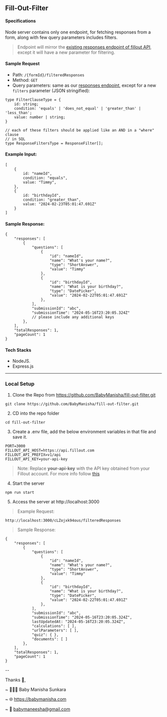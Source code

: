 ## Fill-Out-Filter

#### Specifications
Node server contains only one endpoint, for fetching responses from a form, along with few query parameters includes filters. 

> Endpoint will mirror the [existing responses endpoint of fillout API](https://www.fillout.com/help/fillout-rest-api#d8b24260dddd4aaa955f85e54f4ddb4d), except it will have a new parameter for filtering. 

#### Sample Request

- Path: `/{formId}/filteredResponses`
- Method: `GET`
- Query parameters: same as our [responses endpoint](https://www.fillout.com/help/fillout-rest-api#d8b24260dddd4aaa955f85e54f4ddb4d), except for a new `filters` parameter (JSON stringified):

```tsx
type FilterClauseType = {
	id: string;
	condition: 'equals' | 'does_not_equal' | 'greater_than' | 'less_than';
	value: number | string;
}

// each of these filters should be applied like an AND in a "where" clause
// in SQL
type ResponseFiltersType = ResponseFilter[];
```

#### Example Input:
```
[
	{
		id: "nameId",
		condition: "equals",
		value: "Timmy",
	},
	{
		id: "birthdayId",
		condition: "greater_than",
		value: "2024-02-23T05:01:47.691Z"
	}
]
```

#### Sample Response:
``` 
{
	"responses": [
		{
			"questions": [
				{
					"id": "nameId",
					"name": "What's your name?",
					"type": "ShortAnswer",
					"value": "Timmy"
				},
				{
					"id": "birthdayId",
					"name": "What is your birthday?",
					"type": "DatePicker",
					"value": "2024-02-22T05:01:47.691Z"
				},
			],
			"submissionId": "abc",
			"submissionTime": "2024-05-16T23:20:05.324Z"
			// please include any additional keys
		},
	],
	"totalResponses": 1,
	"pageCount": 1
}
```

#### Tech Stacks
* NodeJS. 
* Express.js

----

### Local Setup
1. Clone the Repo from https://github.com/BabyManisha/fill-out-filter.git
```
git clone https://github.com/BabyManisha/fill-out-filter.git
```

2. CD into the repo folder
```
cd fill-out-filter
```

3. Create a .env file, add the below environment variables in that file and save it.
```
PORT=3000
FILLOUT_API_HOST=https://api.fillout.com
FILLOUT_API_PREFIX=v1/api
FILLOUT_API_KEY=your-api-key
```
> Note: Replace **your-api-key** with the API key obtained from your Fillout account. For more info follow [this](https://www.fillout.com/help/fillout-rest-api#e953f1fed4244a76958f38c9a6f88edb)

4. Start the server
```
npm run start
```
5. Access the server at http://localhost:3000

> Example Request:
```
http://localhost:3000/cLZojxk94ous/filteredResponses
```
> Sample Response:
```
{
	"responses": [
		{
			"questions": [
				{
					"id": "nameId",
					"name": "What's your name?",
					"type": "ShortAnswer",
					"value": "Timmy"
				},
				{
					"id": "birthdayId",
					"name": "What is your birthday?",
					"type": "DatePicker",
					"value": "2024-02-22T05:01:47.691Z"
				},
			],
			"submissionId": "abc",
			"submissionTime": "2024-05-16T23:20:05.324Z",
			lastUpdatedAt: "2024-05-16T23:20:05.324Z",
			"calculations": [ ],
			"urlParameters": [ ],
			"quiz": { },
			"documents": [ ]
		},
	],
	"totalResponses": 1,
	"pageCount": 1
}
```

--

Thanks 🙏,

~ 👩🏻‍💻 Baby Manisha Sunkara

~ 🌐 https://babymanisha.com

~ 📧 babymaneesha@gmail.com 
